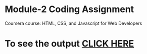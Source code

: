 

# Module-2 Coding Assignment

Coursera course: HTML, CSS, and Javascript for Web Developers

# To see the output [CLICK HERE](https://ganeshkokkera.github.io/module-4/)

